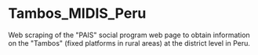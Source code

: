 # Tambos_MIDIS_Peru
 Web scraping of the "PAIS" social program web page to obtain information on the "Tambos" (fixed platforms in rural areas) at the district level in Peru.
